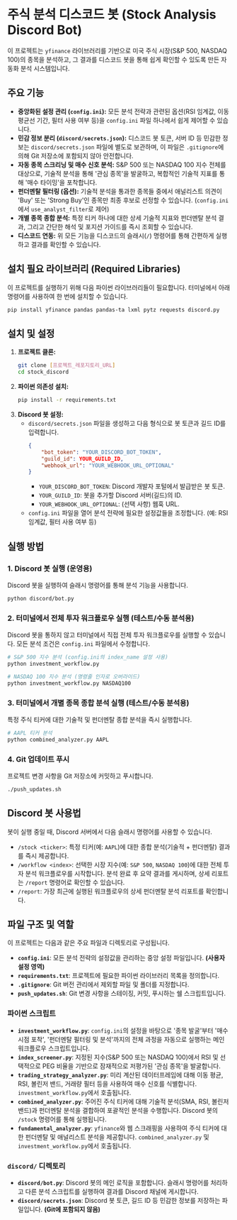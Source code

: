 # 주식 분석 디스코드 봇 (Stock Analysis Discord Bot)

이 프로젝트는 `yfinance` 라이브러리를 기반으로 미국 주식 시장(S&P 500, NASDAQ 100)의 종목을 분석하고, 그 결과를 디스코드 봇을 통해 쉽게 확인할 수 있도록 만든 자동화 분석 시스템입니다.

## 주요 기능

-   **중앙화된 설정 관리 (`config.ini`):** 모든 분석 전략과 관련된 옵션(RSI 임계값, 이동평균선 기간, 필터 사용 여부 등)을 `config.ini` 파일 하나에서 쉽게 제어할 수 있습니다.
-   **민감 정보 분리 (`discord/secrets.json`):** 디스코드 봇 토큰, 서버 ID 등 민감한 정보는 `discord/secrets.json` 파일에 별도로 보관하며, 이 파일은 `.gitignore`에 의해 Git 저장소에 포함되지 않아 안전합니다.
-   **자동 종목 스크리닝 및 매수 신호 분석:** S&P 500 또는 NASDAQ 100 지수 전체를 대상으로, 기술적 분석을 통해 '관심 종목'을 발굴하고, 복합적인 기술적 지표를 통해 '매수 타이밍'을 포착합니다.
-   **펀더멘탈 필터링 (옵션):** 기술적 분석을 통과한 종목들 중에서 애널리스트 의견이 'Buy' 또는 'Strong Buy'인 종목만 최종 후보로 선정할 수 있습니다. (`config.ini`에서 `use_analyst_filter`로 제어)
-   **개별 종목 종합 분석:** 특정 티커 하나에 대한 상세 기술적 지표와 펀더멘탈 분석 결과, 그리고 간단한 해석 및 포지션 가이드를 즉시 조회할 수 있습니다.
-   **디스코드 연동:** 위 모든 기능을 디스코드의 슬래시(`/`) 명령어를 통해 간편하게 실행하고 결과를 확인할 수 있습니다.

## 설치 필요 라이브러리 (Required Libraries)

이 프로젝트를 실행하기 위해 다음 파이썬 라이브러리들이 필요합니다. 터미널에서 아래 명령어를 사용하여 한 번에 설치할 수 있습니다.

```bash
pip install yfinance pandas pandas-ta lxml pytz requests discord.py
```

## 설치 및 설정

1.  **프로젝트 클론:**
    ```bash
    git clone [프로젝트_레포지토리_URL]
    cd stock_discord
    ```
2.  **파이썬 의존성 설치:**
    ```bash
    pip install -r requirements.txt
    ```
3.  **Discord 봇 설정:**
    *   `discord/secrets.json` 파일을 생성하고 다음 형식으로 봇 토큰과 길드 ID를 입력합니다.
        ```json
        {
            "bot_token": "YOUR_DISCORD_BOT_TOKEN",
            "guild_id": YOUR_GUILD_ID,
            "webhook_url": "YOUR_WEBHOOK_URL_OPTIONAL"
        }
        ```
        *   `YOUR_DISCORD_BOT_TOKEN`: Discord 개발자 포털에서 발급받은 봇 토큰.
        *   `YOUR_GUILD_ID`: 봇을 추가할 Discord 서버(길드)의 ID.
        *   `YOUR_WEBHOOK_URL_OPTIONAL`: (선택 사항) 웹훅 URL.
    *   `config.ini` 파일을 열어 분석 전략에 필요한 설정값들을 조정합니다. (예: RSI 임계값, 필터 사용 여부 등)

## 실행 방법

### 1. Discord 봇 실행 (운영용)

Discord 봇을 실행하여 슬래시 명령어를 통해 분석 기능을 사용합니다.

```bash
python discord/bot.py
```

### 2. 터미널에서 전체 투자 워크플로우 실행 (테스트/수동 분석용)

Discord 봇을 통하지 않고 터미널에서 직접 전체 투자 워크플로우를 실행할 수 있습니다. 모든 분석 조건은 `config.ini` 파일에서 수정합니다.

```bash
# S&P 500 지수 분석 (config.ini의 index_name 설정 사용)
python investment_workflow.py

# NASDAQ 100 지수 분석 (명령줄 인자로 오버라이드)
python investment_workflow.py NASDAQ100
```

### 3. 터미널에서 개별 종목 종합 분석 실행 (테스트/수동 분석용)

특정 주식 티커에 대한 기술적 및 펀더멘탈 종합 분석을 즉시 실행합니다.

```bash
# AAPL 티커 분석
python combined_analyzer.py AAPL
```

### 4. Git 업데이트 푸시

프로젝트 변경 사항을 Git 저장소에 커밋하고 푸시합니다.

```bash
./push_updates.sh
```

## Discord 봇 사용법

봇이 실행 중일 때, Discord 서버에서 다음 슬래시 명령어를 사용할 수 있습니다.

*   `/stock <ticker>`: 특정 티커(예: `AAPL`)에 대한 종합 분석(기술적 + 펀더멘탈) 결과를 즉시 제공합니다.
*   `/workflow <index>`: 선택한 시장 지수(예: `S&P 500`, `NASDAQ 100`)에 대한 전체 투자 분석 워크플로우를 시작합니다. 분석 완료 후 요약 결과를 게시하며, 상세 리포트는 `/report` 명령어로 확인할 수 있습니다.
*   `/report`: 가장 최근에 실행된 워크플로우의 상세 펀더멘탈 분석 리포트를 확인합니다.

## 파일 구조 및 역할

이 프로젝트는 다음과 같은 주요 파일과 디렉토리로 구성됩니다.

*   **`config.ini`**: 모든 분석 전략의 설정값을 관리하는 중앙 설정 파일입니다. **(사용자 설정 영역)**
*   **`requirements.txt`**: 프로젝트에 필요한 파이썬 라이브러리 목록을 정의합니다.
*   **`.gitignore`**: Git 버전 관리에서 제외할 파일 및 폴더를 지정합니다.
*   **`push_updates.sh`**: Git 변경 사항을 스테이징, 커밋, 푸시하는 쉘 스크립트입니다.

### 파이썬 스크립트

*   **`investment_workflow.py`**: `config.ini`의 설정을 바탕으로 '종목 발굴'부터 '매수 시점 포착', '펀더멘탈 필터링 및 분석'까지의 전체 과정을 자동으로 실행하는 메인 워크플로우 스크립트입니다.
*   **`index_screener.py`**: 지정된 지수(S&P 500 또는 NASDAQ 100)에서 RSI 및 선택적으로 PEG 비율을 기반으로 잠재적으로 저평가된 '관심 종목'을 발굴합니다.
*   **`trading_strategy_analyzer.py`**: 미리 계산된 데이터프레임에 대해 이동 평균, RSI, 볼린저 밴드, 거래량 필터 등을 사용하여 매수 신호를 식별합니다. `investment_workflow.py`에서 호출됩니다.
*   **`combined_analyzer.py`**: 주어진 주식 티커에 대해 기술적 분석(SMA, RSI, 볼린저 밴드)과 펀더멘탈 분석을 결합하여 포괄적인 분석을 수행합니다. Discord 봇의 `/stock` 명령어를 통해 실행됩니다.
*   **`fundamental_analyzer.py`**: `yfinance`와 웹 스크래핑을 사용하여 주식 티커에 대한 펀더멘탈 및 애널리스트 분석을 제공합니다. `combined_analyzer.py` 및 `investment_workflow.py`에서 호출됩니다.

### `discord/` 디렉토리

*   **`discord/bot.py`**: Discord 봇의 메인 로직을 포함합니다. 슬래시 명령어를 처리하고 다른 분석 스크립트를 실행하여 결과를 Discord 채널에 게시합니다.
*   **`discord/secrets.json`**: Discord 봇 토큰, 길드 ID 등 민감한 정보를 저장하는 파일입니다. **(Git에 포함되지 않음)**
